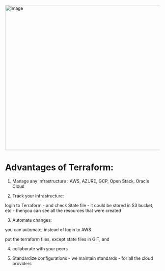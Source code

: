 


<img width="742" height="472" alt="image" src="https://github.com/user-attachments/assets/0acaeff6-ce58-4ad6-86ef-b568ddae3c7e" />


# Advantages of Terraform:

1) Manage any infrastructure : AWS, AZURE, GCP, Open Stack, Oracle Cloud

2) Track your infrastructure:

login to Terraform - and check State file - it could be stored in S3 bucket, etc - thenyou can see all the resources that were created

3) Automate changes:

you can automate, instead of login to AWS 

put the terraform files, except state files in GIT, and 

4) collaborate with your peers

5) Standardize configurations - we maintain standards - for all the cloud providers

 
